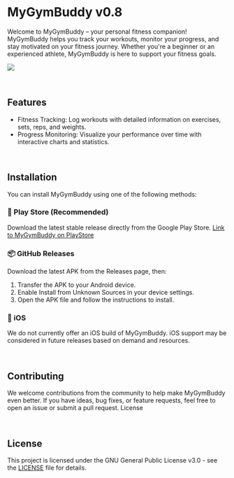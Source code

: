 # MyGymBuddy v0.8

Welcome to MyGymBuddy – your personal fitness companion! MyGymBuddy helps you track your workouts, monitor your progress, and stay motivated on your fitness journey. Whether you're a beginner or an experienced athlete, MyGymBuddy is here to support your fitness goals.

<a href="https://play.google.com/store/apps/details?id=com.atinystudio.mygymbuddy"><image src=https://github.com/user-attachments/assets/fbafe435-2748-420d-8829-324e1d900635 /></a>

<br />

## Features
- Fitness Tracking: Log workouts with detailed information on exercises, sets, reps, and weights.
- Progress Monitoring: Visualize your performance over time with interactive charts and statistics.

<br />

## Installation

You can install MyGymBuddy using one of the following methods:
### 📱 Play Store (Recommended)

Download the latest stable release directly from the Google Play Store.
[Link to MyGymBuddy on PlayStore](https://play.google.com/store/apps/details?id=com.atinystudio.mygymbuddy)

### 📦 GitHub Releases

Download the latest APK from the Releases page, then:
1. Transfer the APK to your Android device.
2. Enable Install from Unknown Sources in your device settings.
3. Open the APK file and follow the instructions to install.

### 🍎 iOS
We do not currently offer an iOS build of MyGymBuddy. iOS support may be considered in future releases based on demand and resources.

<br />

## Contributing
We welcome contributions from the community to help make MyGymBuddy even better. If you have ideas, bug fixes, or feature requests, feel free to open an issue or submit a pull request.
License

<br />

## License
This project is licensed under the GNU General Public License v3.0 - see the [LICENSE](https://github.com/my-gym-buddy/my-gym-buddy-flutter/blob/main/LICENSE) file for details.
